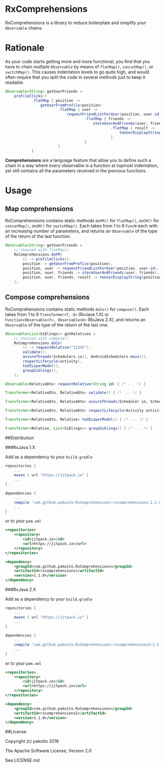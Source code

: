 # RxComprehensions

RxComprehensions is a library to reduce boilerplate and simplify your `Observable` chains.

# Rationale

As your code starts getting more and more functional, you find that you have to chain multiple `Observable` by means of `flatMap()`, `concatMap()`, or `switchMap()`. This causes indentation levels to go quite high, and would often require that you split the code in several methods just to keep it readable.

```java
Observable<String> getUserFriends =
    profileClicks()
            .flatMap { position ->
                getUserFromProfile(position)
                        .flatMap { user ->
                            requestFriendListForUser(position, user.id)
                                    .flatMap { friends ->
                                        storeUserAndFriends(user, friends)
                                                .flatMap { result ->
                                                    toUserDisplayString(position, user, friends, result)
                                                }
                                    }
                        }
            }
```

**Comprehensions** are a language feature that allow you to define such a chain in a way where every observable is a function at topmost indentation, yet still contains all the parameters received in the previous functions.

# Usage

## Map comprehensions

RxComprehensions contains static methods `doFM()` for `flatMap()`, `doCM()` for `concatMap()`, `doSM()` for `switchMap()`. Each takes from 1 to 9 `FuncN` each with an increasing number of parameters, and returns an `Observable` of the type of the return of the last function.

```java
Observable<String> getUserFriends =
    // chained with flatMap()
    RxComprehensions.doFM(
        () -> profileClicks(),
        position -> getUserFromProfile(position),
        position, user -> requestFriendListForUser(position, user.id),
        position, user, friends -> storeUserAndFriends(user, friends),
        position, user, friends, result -> toUserDisplayString(position, user, friends, result)
    );
```

## Compose comprehensions

RxComprehensions contains static methods `doCo()` for `compose()`. Each takes from 1 to 9 `Transformer<T, U>` (RxJava 1.X) or `Function<Observable<T>, Observable<U>` (RxJava 2.X), and returns an `Observable` of the type of the return of the last one.

```java
Observable<List<Siblings>> getRelatives =
    // chained with compose()
    RxComprehensions.doCo(
        () -> requestRelative("12345"),
        validate(),
        assureThreads(Schedulers.io(), AndroidSchedulers.main()),
        respectLifecycle(activity),
        toUILayerModel(),
        groupSiblings(),
    );

Observable<RelativeDto> requestRelative(String id) { /* ... */ }

Transformer<RelativeDto, RelativeDto> validate() { /* ... */ }

Transformer<RelativeDto, RelativeDto> assureThreads(Scheduler in, Scheduler out) { /* ... */ }

Transformer<RelativeDto, RelativeDto> respectLifecycle(Activity activity) { /* ... */ }

Transformer<RelativeDto, Relative> toUILayerModel() { /* ... */ }

Transformer<Relative, List<Siblings>> groupSiblings() { /* ... */ }
```

##Distribution

###RxJava 1.X

Add as a dependency to your `build.gradle`
```groovy
repositories {
    ...
    maven { url "https://jitpack.io" }
    ...
}
    
dependencies {
    ...
    compile 'com.github.pakoito.RxComprehensions:rxcomprehensions:1.1.0'
    ...
}
```
or to your `pom.xml`

```xml
<repositories>
    <repository>
        <id>jitpack.io</id>
        <url>https://jitpack.io</url>
    </repository>
</repositories>

<dependency>
    <groupId>com.github.pakoito.RxComprehensions</groupId>
    <artifactId>rxcomprehensions</artifactId>
    <version>1.1.0</version>
</dependency>
```

###RxJava 2.X

Add as a dependency to your `build.gradle`
```groovy
repositories {
    ...
    maven { url "https://jitpack.io" }
    ...
}
    
dependencies {
    ...
    compile 'com.github.pakoito.RxComprehensions:rxcomprehensions2:1.1.0'
    ...
}
```
or to your `pom.xml`

```xml
<repositories>
    <repository>
        <id>jitpack.io</id>
        <url>https://jitpack.io</url>
    </repository>
</repositories>

<dependency>
    <groupId>com.github.pakoito.RxComprehensions</groupId>
    <artifactId>rxcomprehensions2</artifactId>
    <version>1.1.0</version>
</dependency>
```

##License

Copyright (c) pakoito 2016

The Apache Software License, Version 2.0

See LICENSE.md
